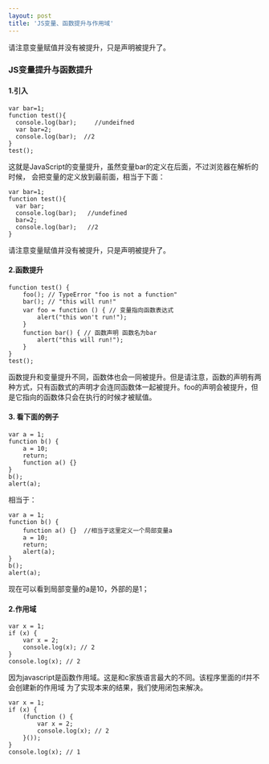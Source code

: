```yaml
---
layout: post
title: 'JS变量、函数提升与作用域'
---
```

请注意变量赋值并没有被提升，只是声明被提升了。
<!--break-->
### JS变量提升与函数提升
#### 1.引入
```
var bar=1;
function test(){
  console.log(bar);     //undeifned
  var bar=2; 
  console.log(bar);  //2
}
test();
```
这就是JavaScript的变量提升，虽然变量bar的定义在后面，不过浏览器在解析的时候，
会把变量的定义放到最前面，相当于下面：
```
var bar=1;
function test(){
  var bar;
  console.log(bar);   //undefined
  bar=2; 
  console.log(bar);   //2
}
```
请注意变量赋值并没有被提升，只是声明被提升了。

#### 2.函数提升
```
function test() {  
    foo(); // TypeError "foo is not a function"  
    bar(); // "this will run!"  
    var foo = function () { // 变量指向函数表达式  
        alert("this won't run!");  
    }  
    function bar() { // 函数声明 函数名为bar  
        alert("this will run!");  
    }  
}  
test();
```
函数提升和变量提升不同，函数体也会一同被提升。但是请注意，函数的声明有两种方式，只有函数式的声明才会连同函数体一起被提升。foo的声明会被提升，但是它指向的函数体只会在执行的时候才被赋值。
#### 3. 看下面的例子
```
var a = 1;  
function b() {  
    a = 10;  
    return;  
    function a() {}  
}  
b();  
alert(a); 
```
相当于：
```
var a = 1;  
function b() { 
	function a() {}  //相当于这里定义一个局部变量a
    a = 10;  
    return; 
    alert(a);     
}  
b();  
alert(a); 
```
现在可以看到局部变量的a是10，外部的是1；

#### 2.作用域
```
var x = 1;  
if (x) {  
    var x = 2;  
    console.log(x); // 2  
}  
console.log(x); // 2
```
因为javascript是函数作用域。这是和c家族语言最大的不同。该程序里面的if并不会创建新的作用域
为了实现本来的结果，我们使用闭包来解决。
```
var x = 1;  
if (x) {  
    (function () {  
        var x = 2;
        console.log(x); // 2    
    }());  
}
console.log(x); // 1
```

